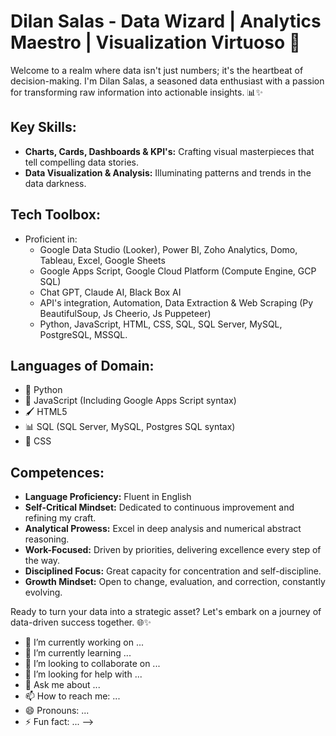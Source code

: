 # Dilan Salas - Data Wizard | Analytics Maestro | Visualization Virtuoso 🚀

Welcome to a realm where data isn't just numbers; it's the heartbeat of decision-making. I'm Dilan Salas, a seasoned data enthusiast with a passion for transforming raw information into actionable insights. 📊✨

## Key Skills:
- **Charts, Cards, Dashboards & KPI's:** Crafting visual masterpieces that tell compelling data stories.
- **Data Visualization & Analysis:** Illuminating patterns and trends in the data darkness.

## Tech Toolbox:
- Proficient in:
  - Google Data Studio (Looker), Power BI, Zoho Analytics, Domo, Tableau, Excel, Google Sheets
  - Google Apps Script, Google Cloud Platform (Compute Engine, GCP SQL)
  - Chat GPT, Claude AI, Black Box AI
  - API's integration, Automation, Data Extraction & Web Scraping (Py BeautifulSoup, Js Cheerio, Js Puppeteer)
  - Python, JavaScript, HTML, CSS, SQL, SQL Server, MySQL, PostgreSQL, MSSQL.

## Languages of Domain:
- 🐍 Python
- 🔧 JavaScript (Including Google Apps Script syntax)
- 🖌️ HTML5
- 📊 SQL (SQL Server, MySQL, Postgres SQL syntax)
- 🌈 CSS

## Competences:
- **Language Proficiency:** Fluent in English
- **Self-Critical Mindset:** Dedicated to continuous improvement and refining my craft.
- **Analytical Prowess:** Excel in deep analysis and numerical abstract reasoning.
- **Work-Focused:** Driven by priorities, delivering excellence every step of the way.
- **Disciplined Focus:** Great capacity for concentration and self-discipline.
- **Growth Mindset:** Open to change, evaluation, and correction, constantly evolving.

Ready to turn your data into a strategic asset? Let's embark on a journey of data-driven success together. 🌐✨


- 🔭 I’m currently working on ...
- 🌱 I’m currently learning ...
- 👯 I’m looking to collaborate on ...
- 🤔 I’m looking for help with ...
- 💬 Ask me about ...
- 📫 How to reach me: ...
- 😄 Pronouns: ...
- ⚡ Fun fact: ...
-->
